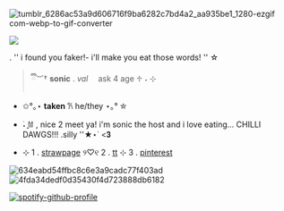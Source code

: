 
![tumblr_6286ac53a9d606716f9ba6282c7bd4a2_aa935be1_1280-ezgif com-webp-to-gif-converter](https://github.com/user-attachments/assets/401f760d-dde0-4083-8ac7-b7517e521ece)


![](https://komarev.com/ghpvc/?username=your-github-username)

 . '' i found you faker!- i'll make you eat those words! ''
☆ 
>  ྀི︶†  **sonic** . *val* 　ask 4 age ♱ ˖ ⊹ 
- ✩°｡⋆ __taken__ 𐙚 he/they ⋆｡° ✮
-  ࣪˖ ִֶָ𐀔 , nice 2 meet ya! i'm sonic the host and i love eating... CHILLI DAWGS!!! .silly ''★⋆˙ <𝟑

-  ⊹  1 . [strawpage](https://sonicvalk.straw.page/) ୨♡୧ 2 . [tt](https://www.tiktok.com/@phighterlxvr) ⊹ 3 . [pinterest](https://za.pinterest.com/scythevalk/)

![634eabd54ffbc8c6e3a9cadc77f403ad](https://github.com/user-attachments/assets/2e853d6f-8897-45cc-8c61-bfec9fe8828c)
![4fda34dedf0d35430f4d723888db6182](https://github.com/user-attachments/assets/f126f8e1-10d9-4a6f-8339-5f8f69cf5ec0)


[![spotify-github-profile](https://spotify-github-profile.kittinanx.com/api/view?uid=31lox46ruvbmdjuyjidxvyr3smwq&cover_image=true&theme=default&show_offline=false&background_color=121212&interchange=false)](https://github.com/kittinan/spotify-github-profile)
<!--
**lxversvalk/lxversvalk** is a ✨ _special_ ✨ repository because its `README.md` (this file) appears on your GitHub profile.

Here are some ideas to get you started:

- 🔭 I’m currently working on ...
- 🌱 I’m currently learning ...
- 👯 I’m looking to collaborate on ...
- 🤔 I’m looking for help with ...
- 💬 Ask me about ...
- 📫 How to reach me: ...
- 😄 Pronouns: ...
- ⚡ Fun fact: ...
-->
